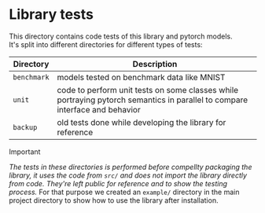 # Library tests

This directory contains code tests of this library and pytorch models.  
It's split into different directories for different types of tests:

| Directory | Description |
| --- | --- |
| `benchmark` |  models tested on benchmark data like MNIST |  
| `unit` |  code to perform unit tests on some classes while portraying pytorch semantics in parallel to compare interface and behavior |  
| `backup` | old tests done while developing the library for reference |  

> [!IMPORTANT]
_The tests in these directories is performed before compellty packaging the library, it uses the code from `src/` and does not import the library directly from code. They're left public for reference and to show the testing process._ For that purpose we created an `example/` directory in the main project directory to show how to use the library after installation.